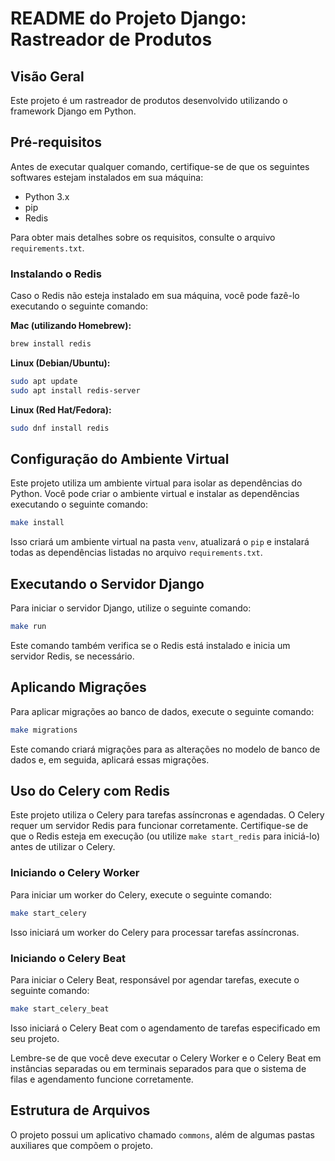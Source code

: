 # README do Projeto Django: Rastreador de Produtos

## Visão Geral

Este projeto é um rastreador de produtos desenvolvido utilizando o framework Django em Python.

## Pré-requisitos

Antes de executar qualquer comando, certifique-se de que os seguintes softwares estejam instalados em sua máquina:

- Python 3.x
- pip
- Redis

Para obter mais detalhes sobre os requisitos, consulte o arquivo `requirements.txt`.

### Instalando o Redis

Caso o Redis não esteja instalado em sua máquina, você pode fazê-lo executando o seguinte comando:

**Mac (utilizando Homebrew):**

```bash
brew install redis
```

**Linux (Debian/Ubuntu):**

```bash
sudo apt update
sudo apt install redis-server
```

**Linux (Red Hat/Fedora):**

```bash
sudo dnf install redis
```

## Configuração do Ambiente Virtual

Este projeto utiliza um ambiente virtual para isolar as dependências do Python. Você pode criar o ambiente virtual e
instalar as dependências executando o seguinte comando:

```bash
make install
```

Isso criará um ambiente virtual na pasta `venv`, atualizará o `pip` e instalará todas as dependências listadas no
arquivo `requirements.txt`.

## Executando o Servidor Django

Para iniciar o servidor Django, utilize o seguinte comando:

```bash
make run
```

Este comando também verifica se o Redis está instalado e inicia um servidor Redis, se necessário.

## Aplicando Migrações

Para aplicar migrações ao banco de dados, execute o seguinte comando:

```bash
make migrations
```

Este comando criará migrações para as alterações no modelo de banco de dados e, em seguida, aplicará essas migrações.

## Uso do Celery com Redis

Este projeto utiliza o Celery para tarefas assíncronas e agendadas. O Celery requer um servidor Redis para funcionar
corretamente. Certifique-se de que o Redis esteja em execução (ou utilize `make start_redis` para iniciá-lo) antes de
utilizar o Celery.

### Iniciando o Celery Worker

Para iniciar um worker do Celery, execute o seguinte comando:

```bash
make start_celery
```

Isso iniciará um worker do Celery para processar tarefas assíncronas.

### Iniciando o Celery Beat

Para iniciar o Celery Beat, responsável por agendar tarefas, execute o seguinte comando:

```bash
make start_celery_beat
```

Isso iniciará o Celery Beat com o agendamento de tarefas especificado em seu projeto.

Lembre-se de que você deve executar o Celery Worker e o Celery Beat em instâncias separadas ou em terminais separados
para que o sistema de filas e agendamento funcione corretamente.

## Estrutura de Arquivos

O projeto possui um aplicativo chamado `commons`, além de algumas pastas auxiliares que compõem o projeto.